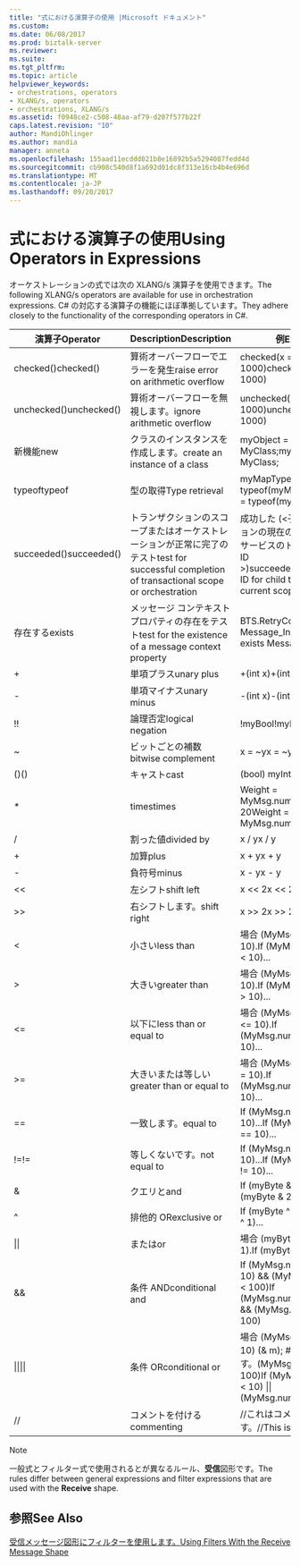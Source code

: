 ```yaml
---
title: "式における演算子の使用 |Microsoft ドキュメント"
ms.custom: 
ms.date: 06/08/2017
ms.prod: biztalk-server
ms.reviewer: 
ms.suite: 
ms.tgt_pltfrm: 
ms.topic: article
helpviewer_keywords:
- orchestrations, operators
- XLANG/s, operators
- orchestrations, XLANG/s
ms.assetid: f0948ce2-c508-48aa-af79-d207f577b22f
caps.latest.revision: "10"
author: MandiOhlinger
ms.author: mandia
manager: anneta
ms.openlocfilehash: 155aad11ecddd021b8e16892b5a5294087fedd4d
ms.sourcegitcommit: cb908c540d8f1a692d01dc8f313e16cb4b4e696d
ms.translationtype: MT
ms.contentlocale: ja-JP
ms.lasthandoff: 09/20/2017
---
```

# <a name="using-operators-in-expressions"></a><span data-ttu-id="1d9ff-102">式における演算子の使用</span><span class="sxs-lookup"><span data-stu-id="1d9ff-102">Using Operators in Expressions</span></span>
<span data-ttu-id="1d9ff-103">オーケストレーションの式では次の XLANG/s 演算子を使用できます。</span><span class="sxs-lookup"><span data-stu-id="1d9ff-103">The following XLANG/s operators are available for use in orchestration expressions.</span></span> <span data-ttu-id="1d9ff-104">C# の対応する演算子の機能にほぼ準拠しています。</span><span class="sxs-lookup"><span data-stu-id="1d9ff-104">They adhere closely to the functionality of the corresponding operators in C#.</span></span>  
  
|<span data-ttu-id="1d9ff-105">演算子</span><span class="sxs-lookup"><span data-stu-id="1d9ff-105">Operator</span></span>|<span data-ttu-id="1d9ff-106">Description</span><span class="sxs-lookup"><span data-stu-id="1d9ff-106">Description</span></span>|<span data-ttu-id="1d9ff-107">例</span><span class="sxs-lookup"><span data-stu-id="1d9ff-107">Example</span></span>|  
|--------------|-----------------|-------------|  
|<span data-ttu-id="1d9ff-108">checked()</span><span class="sxs-lookup"><span data-stu-id="1d9ff-108">checked()</span></span>|<span data-ttu-id="1d9ff-109">算術オーバーフローでエラーを発生</span><span class="sxs-lookup"><span data-stu-id="1d9ff-109">raise error on arithmetic overflow</span></span>|<span data-ttu-id="1d9ff-110">checked(x = y * 1000)</span><span class="sxs-lookup"><span data-stu-id="1d9ff-110">checked(x = y * 1000)</span></span>|  
|<span data-ttu-id="1d9ff-111">unchecked()</span><span class="sxs-lookup"><span data-stu-id="1d9ff-111">unchecked()</span></span>|<span data-ttu-id="1d9ff-112">算術オーバーフローを無視します。</span><span class="sxs-lookup"><span data-stu-id="1d9ff-112">ignore arithmetic overflow</span></span>|<span data-ttu-id="1d9ff-113">unchecked(x = y * 1000)</span><span class="sxs-lookup"><span data-stu-id="1d9ff-113">unchecked(x = y * 1000)</span></span>|  
|<span data-ttu-id="1d9ff-114">新機能</span><span class="sxs-lookup"><span data-stu-id="1d9ff-114">new</span></span>|<span data-ttu-id="1d9ff-115">クラスのインスタンスを作成します。</span><span class="sxs-lookup"><span data-stu-id="1d9ff-115">create an instance of a class</span></span>|<span data-ttu-id="1d9ff-116">myObject = new MyClass;</span><span class="sxs-lookup"><span data-stu-id="1d9ff-116">myObject = new MyClass;</span></span>|  
|<span data-ttu-id="1d9ff-117">typeof</span><span class="sxs-lookup"><span data-stu-id="1d9ff-117">typeof</span></span>|<span data-ttu-id="1d9ff-118">型の取得</span><span class="sxs-lookup"><span data-stu-id="1d9ff-118">Type retrieval</span></span>|<span data-ttu-id="1d9ff-119">myMapType = typeof(myMap)</span><span class="sxs-lookup"><span data-stu-id="1d9ff-119">myMapType = typeof(myMap)</span></span>|  
|<span data-ttu-id="1d9ff-120">succeeded()</span><span class="sxs-lookup"><span data-stu-id="1d9ff-120">succeeded()</span></span>|<span data-ttu-id="1d9ff-121">トランザクションのスコープまたはオーケストレーションが正常に完了のテスト</span><span class="sxs-lookup"><span data-stu-id="1d9ff-121">test for successful completion of transactional scope or orchestration</span></span>|<span data-ttu-id="1d9ff-122">成功した (\<子トランザクションの現在のスコープまたはサービスのトランザクション ID >)</span><span class="sxs-lookup"><span data-stu-id="1d9ff-122">succeeded(\<transaction ID for child transaction of current scope or service>)</span></span>|  
|<span data-ttu-id="1d9ff-123">存在する</span><span class="sxs-lookup"><span data-stu-id="1d9ff-123">exists</span></span>|<span data-ttu-id="1d9ff-124">メッセージ コンテキスト プロパティの存在をテスト</span><span class="sxs-lookup"><span data-stu-id="1d9ff-124">test for the existence of a message context property</span></span>|<span data-ttu-id="1d9ff-125">BTS.RetryCount exists Message_In</span><span class="sxs-lookup"><span data-stu-id="1d9ff-125">BTS.RetryCount exists Message_In</span></span>|  
|+|<span data-ttu-id="1d9ff-126">単項プラス</span><span class="sxs-lookup"><span data-stu-id="1d9ff-126">unary plus</span></span>|<span data-ttu-id="1d9ff-127">+(int x)</span><span class="sxs-lookup"><span data-stu-id="1d9ff-127">+(int x)</span></span>|  
|-|<span data-ttu-id="1d9ff-128">単項マイナス</span><span class="sxs-lookup"><span data-stu-id="1d9ff-128">unary minus</span></span>|<span data-ttu-id="1d9ff-129">-(int x)</span><span class="sxs-lookup"><span data-stu-id="1d9ff-129">-(int x)</span></span>|  
|<span data-ttu-id="1d9ff-130">!</span><span class="sxs-lookup"><span data-stu-id="1d9ff-130">!</span></span>|<span data-ttu-id="1d9ff-131">論理否定</span><span class="sxs-lookup"><span data-stu-id="1d9ff-131">logical negation</span></span>|<span data-ttu-id="1d9ff-132">!myBool</span><span class="sxs-lookup"><span data-stu-id="1d9ff-132">!myBool</span></span>|  
|~|<span data-ttu-id="1d9ff-133">ビットごとの補数</span><span class="sxs-lookup"><span data-stu-id="1d9ff-133">bitwise complement</span></span>|<span data-ttu-id="1d9ff-134">x = ~y</span><span class="sxs-lookup"><span data-stu-id="1d9ff-134">x = ~y</span></span>|  
|<span data-ttu-id="1d9ff-135">()</span><span class="sxs-lookup"><span data-stu-id="1d9ff-135">()</span></span>|<span data-ttu-id="1d9ff-136">キャスト</span><span class="sxs-lookup"><span data-stu-id="1d9ff-136">cast</span></span>|<span data-ttu-id="1d9ff-137">(bool) myInt</span><span class="sxs-lookup"><span data-stu-id="1d9ff-137">(bool) myInt</span></span>|  
|*|<span data-ttu-id="1d9ff-138">times</span><span class="sxs-lookup"><span data-stu-id="1d9ff-138">times</span></span>|<span data-ttu-id="1d9ff-139">Weight = MyMsg.numOrders * 20</span><span class="sxs-lookup"><span data-stu-id="1d9ff-139">Weight = MyMsg.numOrders * 20</span></span>|  
|/|<span data-ttu-id="1d9ff-140">割った値</span><span class="sxs-lookup"><span data-stu-id="1d9ff-140">divided by</span></span>|<span data-ttu-id="1d9ff-141">x / y</span><span class="sxs-lookup"><span data-stu-id="1d9ff-141">x / y</span></span>|  
|+|<span data-ttu-id="1d9ff-142">加算</span><span class="sxs-lookup"><span data-stu-id="1d9ff-142">plus</span></span>|<span data-ttu-id="1d9ff-143">x + y</span><span class="sxs-lookup"><span data-stu-id="1d9ff-143">x + y</span></span>|  
|-|<span data-ttu-id="1d9ff-144">負符号</span><span class="sxs-lookup"><span data-stu-id="1d9ff-144">minus</span></span>|<span data-ttu-id="1d9ff-145">x - y</span><span class="sxs-lookup"><span data-stu-id="1d9ff-145">x - y</span></span>|  
|<<|<span data-ttu-id="1d9ff-146">左シフト</span><span class="sxs-lookup"><span data-stu-id="1d9ff-146">shift left</span></span>|<span data-ttu-id="1d9ff-147">x <\< 2</span><span class="sxs-lookup"><span data-stu-id="1d9ff-147">x <\< 2</span></span>|  
|>>|<span data-ttu-id="1d9ff-148">右シフトします。</span><span class="sxs-lookup"><span data-stu-id="1d9ff-148">shift right</span></span>|<span data-ttu-id="1d9ff-149">x >> 2</span><span class="sxs-lookup"><span data-stu-id="1d9ff-149">x >> 2</span></span>|  
|<|<span data-ttu-id="1d9ff-150">小さい</span><span class="sxs-lookup"><span data-stu-id="1d9ff-150">less than</span></span>|<span data-ttu-id="1d9ff-151">場合 (MyMsg.numOrders \< 10).</span><span class="sxs-lookup"><span data-stu-id="1d9ff-151">If (MyMsg.numOrders \< 10)...</span></span>|  
|>|<span data-ttu-id="1d9ff-152">大きい</span><span class="sxs-lookup"><span data-stu-id="1d9ff-152">greater than</span></span>|<span data-ttu-id="1d9ff-153">場合 (MyMsg.numOrders > 10).</span><span class="sxs-lookup"><span data-stu-id="1d9ff-153">If (MyMsg.numOrders > 10)...</span></span>|  
|<=|<span data-ttu-id="1d9ff-154">以下に</span><span class="sxs-lookup"><span data-stu-id="1d9ff-154">less than or equal to</span></span>|<span data-ttu-id="1d9ff-155">場合 (MyMsg.numOrders \<= 10).</span><span class="sxs-lookup"><span data-stu-id="1d9ff-155">If (MyMsg.numOrders \<= 10)...</span></span>|  
|>=|<span data-ttu-id="1d9ff-156">大きいまたは等しい</span><span class="sxs-lookup"><span data-stu-id="1d9ff-156">greater than or equal to</span></span>|<span data-ttu-id="1d9ff-157">場合 (MyMsg.numOrders > = 10).</span><span class="sxs-lookup"><span data-stu-id="1d9ff-157">If (MyMsg.numOrders >= 10)...</span></span>|  
|==|<span data-ttu-id="1d9ff-158">一致します。</span><span class="sxs-lookup"><span data-stu-id="1d9ff-158">equal to</span></span>|<span data-ttu-id="1d9ff-159">If (MyMsg.numOrders == 10)...</span><span class="sxs-lookup"><span data-stu-id="1d9ff-159">If (MyMsg.numOrders == 10)...</span></span>|  
|<span data-ttu-id="1d9ff-160">!=</span><span class="sxs-lookup"><span data-stu-id="1d9ff-160">!=</span></span>|<span data-ttu-id="1d9ff-161">等しくないです。</span><span class="sxs-lookup"><span data-stu-id="1d9ff-161">not equal to</span></span>|<span data-ttu-id="1d9ff-162">If (MyMsg.numOrders != 10)...</span><span class="sxs-lookup"><span data-stu-id="1d9ff-162">If (MyMsg.numOrders != 10)...</span></span>|  
|&|<span data-ttu-id="1d9ff-163">クエリと</span><span class="sxs-lookup"><span data-stu-id="1d9ff-163">and</span></span>|<span data-ttu-id="1d9ff-164">If (myByte & 255)...</span><span class="sxs-lookup"><span data-stu-id="1d9ff-164">If (myByte & 255)...</span></span>|  
|^|<span data-ttu-id="1d9ff-165">排他的 OR</span><span class="sxs-lookup"><span data-stu-id="1d9ff-165">exclusive or</span></span>|<span data-ttu-id="1d9ff-166">If (myByte ^ 1)...</span><span class="sxs-lookup"><span data-stu-id="1d9ff-166">If (myByte ^ 1)...</span></span>|  
|<span data-ttu-id="1d9ff-167">&#124;</span><span class="sxs-lookup"><span data-stu-id="1d9ff-167">&#124;</span></span>|<span data-ttu-id="1d9ff-168">または</span><span class="sxs-lookup"><span data-stu-id="1d9ff-168">or</span></span>|<span data-ttu-id="1d9ff-169">場合 (myByte (& a) #124; 1).</span><span class="sxs-lookup"><span data-stu-id="1d9ff-169">If (myByte &#124; 1)...</span></span>|  
|&&|<span data-ttu-id="1d9ff-170">条件 AND</span><span class="sxs-lookup"><span data-stu-id="1d9ff-170">conditional and</span></span>|<span data-ttu-id="1d9ff-171">If (MyMsg.numOrders > 10) && (MyMsg.numOrders < 100)</span><span class="sxs-lookup"><span data-stu-id="1d9ff-171">If (MyMsg.numOrders > 10) && (MyMsg.numOrders < 100)</span></span>|  
|<span data-ttu-id="1d9ff-172">&#124;&#124;</span><span class="sxs-lookup"><span data-stu-id="1d9ff-172">&#124;&#124;</span></span>|<span data-ttu-id="1d9ff-173">条件 OR</span><span class="sxs-lookup"><span data-stu-id="1d9ff-173">conditional or</span></span>|<span data-ttu-id="1d9ff-174">場合 (MyMsg.numOrders \< 10) (& m); #124 & #124 です。(MyMsg.numOrders > 100)</span><span class="sxs-lookup"><span data-stu-id="1d9ff-174">If (MyMsg.numOrders \< 10) &#124;&#124; (MyMsg.numOrders > 100)</span></span>|  
|//|<span data-ttu-id="1d9ff-175">コメントを付ける</span><span class="sxs-lookup"><span data-stu-id="1d9ff-175">commenting</span></span>|<span data-ttu-id="1d9ff-176">//これはコメントです。</span><span class="sxs-lookup"><span data-stu-id="1d9ff-176">//This is the comment</span></span>|  
  
> [!NOTE]
>  <span data-ttu-id="1d9ff-177">一般式とフィルター式で使用されるとが異なるルール、**受信**図形です。</span><span class="sxs-lookup"><span data-stu-id="1d9ff-177">The rules differ between general expressions and filter expressions that are used with the **Receive** shape.</span></span>  
  
## <a name="see-also"></a><span data-ttu-id="1d9ff-178">参照</span><span class="sxs-lookup"><span data-stu-id="1d9ff-178">See Also</span></span>  
 [<span data-ttu-id="1d9ff-179">受信メッセージ図形にフィルターを使用します。</span><span class="sxs-lookup"><span data-stu-id="1d9ff-179">Using Filters With the Receive Message Shape</span></span>](../core/using-filters-with-the-receive-message-shape.md)